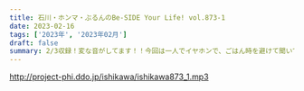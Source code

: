 ```yaml
---
title: 石川・ホンマ・ぶるんのBe-SIDE Your Life! vol.873-1
date: 2023-02-16
tags: ['2023年', '2023年02月']
draft: false
summary: 2/3収録！変な音がしてます！！今回は一人でイヤホンで、ごはん時を避けて聞いて下さい！
---
```


http://project-phi.ddo.jp/ishikawa/ishikawa873_1.mp3
